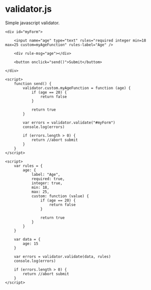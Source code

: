 # validator.js
Simple javascript validator.


    <div id="myForm">

        <input name="age" type="text" rules="required integer min=18 max=25 custom=myAgeFunction" rules-label="Age" />

        <div rule-msg="age"></div>

        <button onclick="send()">Submit</buttom>

    </div>

    <script>
        function send() {
            validator.custom.myAgeFunction = function (age) {
                if (age == 20) {
                    return false
                }

                return true
            }

            var errors = validator.validate("#myForm")
            console.log(errors)

            if (errors.length > 0) {
                return //abort submit
            }
        }
    </script>

    <script>
        var rules = {
            age: {
                label: "Age",
                required: true,
                integer: true,
                min: 18,
                max: 25,
                custom: function (value) {
                    if (age == 20) {
                        return false
                    }

                    return true
                }
            }
        }

        var data = {
            age: 15
        }

        var errors = validator.validate(data, rules)
        console.log(errors)

        if (errors.length > 0) {
            return //abort submit
        }
    </script>
